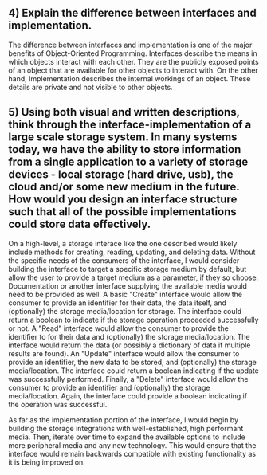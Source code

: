 ## 4) Explain the difference between interfaces and implementation.

The difference between interfaces and implementation is one of the major benefits of Object-Oriented Programming. Interfaces describe the means in which objects interact with each other. They are the publicly exposed points of an object that are available for other objects to interact with. On the other hand, Implementation describes the internal workings of an object. These details are private and not visible to other objects.

## 5) Using both visual and written descriptions, think through the interface-implementation of a large scale storage system.   In many systems today, we have the ability to store information from a single application to a variety of storage devices - local storage (hard drive, usb), the cloud and/or some new medium in the future.   How would you design an interface structure such that all of the possible implementations could store data effectively.

On a high-level, a storage interace like the one described would likely include methods for creating, reading, updating, and deleting data. Without the specific needs of the consumers of the interface, I would consider building the interface to target a specific storage medium by default, but allow the user to provide a target medium as a parameter, if they so choose. Documentation or another interface supplying the available media would need to be provided as well. A basic "Create" interface would allow the consumer to provide an identifier for their data, the data itself, and (optionally) the storage media/location for storage. The interface could return a boolean to indicate if the storage operation proceeded successfully or not. A "Read" interface would allow the consumer to provide the identifier to for their data and (optionally) the storage media/location. The interface would return the data (or possibly a dictionary of data if multiple results are found). An "Update" interface would allow the consumer to provide an identifier, the new data to be stored, and (optionally) the storage media/location. The interface could return a boolean indicating if the update was successfully performed. Finally, a "Delete" interface would allow the consumer to provide an identifier and (optionally) the storage media/location. Again, the interface could provide a boolean indicating if the operation was successful.

As far as the implementation portion of the interface, I would begin by building the storage integrations with well-established, high performant media. Then, iterate over time to expand the available options to include more peripheral media and any new technology. This would ensure that the interface would remain backwards compatible with existing functionality as it is being improved on.
